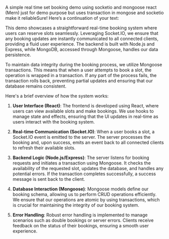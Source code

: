 A simple real time set booking demo using socketio and mongoose react (Mern) just for demo purpose but uses transaction in mongose and socketio make it reliableSure! Here’s a continuation of your text:

This demo showcases a straightforward real-time booking system where users can reserve slots seamlessly. Leveraging Socket.IO, we ensure that any booking updates are instantly communicated to all connected clients, providing a fluid user experience. The backend is built with Node.js and Express, while MongoDB, accessed through Mongoose, handles our data persistence.

To maintain data integrity during the booking process, we utilize Mongoose transactions. This means that when a user attempts to book a slot, the operation is wrapped in a transaction. If any part of the process fails, the transaction rolls back, preventing partial updates and ensuring that our database remains consistent.

Here's a brief overview of how the system works:

1. **User Interface (React)**: The frontend is developed using React, where users can view available slots and make bookings. We use hooks to manage state and effects, ensuring that the UI updates in real-time as users interact with the booking system.

2. **Real-time Communication (Socket.IO)**: When a user books a slot, a Socket.IO event is emitted to the server. The server processes the booking and, upon success, emits an event back to all connected clients to refresh their available slots.

3. **Backend Logic (Node.js/Express)**: The server listens for booking requests and initiates a transaction using Mongoose. It checks the availability of the requested slot, updates the database, and handles any potential errors. If the transaction completes successfully, a success message is sent back to the client.

4. **Database Interaction (Mongoose)**: Mongoose models define our booking schema, allowing us to perform CRUD operations efficiently. We ensure that our operations are atomic by using transactions, which is crucial for maintaining the integrity of our booking system.

5. **Error Handling**: Robust error handling is implemented to manage scenarios such as double bookings or server errors. Clients receive feedback on the status of their bookings, ensuring a smooth user experience.

